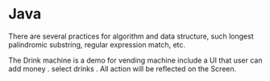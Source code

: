 # Java

There are several practices for algorithm and data structure, such longest palindromic substring, regular expression match, etc.

The Drink machine is a demo for vending machine include a UI that user can add money . select drinks . All action will be reflected on the Screen.


